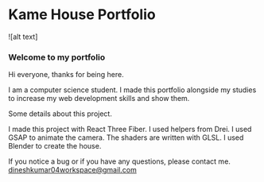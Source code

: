 # Kame House Portfolio

![alt text]

### Welcome to my portfolio

Hi everyone, thanks for being here.

I am a computer science student. I made this portfolio alongside my studies to increase my web development skills and show them.

Some details about this project.

I made this project with React Three Fiber. I used helpers from Drei. I used GSAP to animate the camera. The shaders are written with GLSL. I used Blender to create the house.

If you notice a bug or if you have any questions, please contact me.
dineshkumar04workspace@gmail.com

